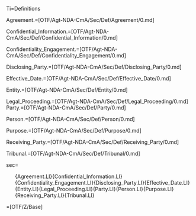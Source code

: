 Ti=Definitions

Agreement.=[OTF/Agt-NDA-CmA/Sec/Def/Agreement/0.md]

Confidential_Information.=[OTF/Agt-NDA-CmA/Sec/Def/Confidential_Information/0.md]

Confidentiality_Engagement.=[OTF/Agt-NDA-CmA/Sec/Def/Confidentiality_Engagement/0.md]

Disclosing_Party.=[OTF/Agt-NDA-CmA/Sec/Def/Disclosing_Party/0.md]

Effective_Date.=[OTF/Agt-NDA-CmA/Sec/Def/Effective_Date/0.md]

Entity.=[OTF/Agt-NDA-CmA/Sec/Def/Entity/0.md]

Legal_Proceeding.=[OTF/Agt-NDA-CmA/Sec/Def/Legal_Proceeding/0.md]
Party.=[OTF/Agt-NDA-CmA/Sec/Def/Party/0.md]

Person.=[OTF/Agt-NDA-CmA/Sec/Def/Person/0.md]

Purpose.=[OTF/Agt-NDA-CmA/Sec/Def/Purpose/0.md]

Receiving_Party.=[OTF/Agt-NDA-CmA/Sec/Def/Receiving_Party/0.md]

Tribunal.=[OTF/Agt-NDA-CmA/Sec/Def/Tribunal/0.md]

sec=<ol class="secs-and">{Agreement.LI}{Confidential_Information.LI}{Confidentiality_Engagement.LI}{Disclosing_Party.LI}{Effective_Date.LI}{Entity.LI}{Legal_Proceeding.LI}{Party.LI}{Person.LI}{Purpose.LI}{Receiving_Party.LI}{Tribunal.LI}</ol>

=[OTF/Z/Base]
